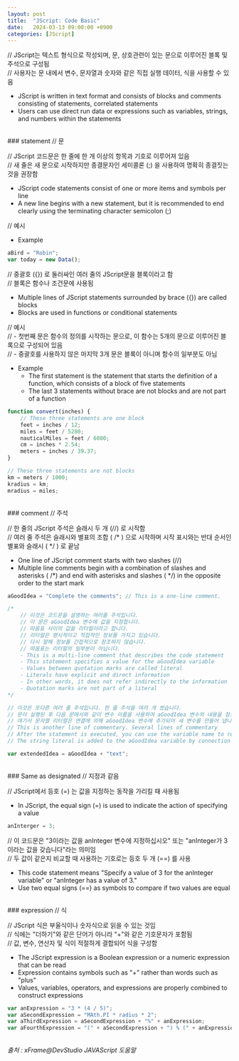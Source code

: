 ```yaml
---
layout: post
title:  "JScript: Code Basic"
date:   2024-03-13 09:00:00 +0900
categories: [JScript]
---
```


// JScript는 텍스트 형식으로 작성되며, 문, 상호관련이 있는 문으로 이루어진 블록 및 주석으로 구성됨   
// 사용자는 문 내에서 변수, 문자열과 숫자와 같은 직접 실행 데이터, 식을 사용할 수 있음   
- JScript is written in text format and consists of blocks and comments consisting of statements, correlated statements   
- Users can use direct run data or expressions such as variables, strings, and numbers within the statements   
   
<br />
### statement   
// 문   
   
// JScript 코드문은 한 줄에 한 개 이상의 항목과 기호로 이루어져 있음   
// 새 줄은 새 문으로 시작하지만 종결문자인 세미콜론 (;) 을 사용하여 명확히 종결짓는 것을 권장함   
- JScript code statements consist of one or more items and symbols per line   
- A new line begins with a new statement, but it is recommended to end clearly using the terminating character semicolon (;)   
   
// 예시   
- Example   
   
```javascript
aBird = "Robin";
var today = new Data();
```
   
// 중괄호 ({}) 로 둘러싸인 여러 줄의 JScript문을 블록이라고 함   
// 블록은 함수나 조건문에 사용됨   
- Multiple lines of JScript statements surrounded by brace ({}) are called blocks   
- Blocks are used in functions or conditional statements   
   
// 예시   
// - 첫번째 문은 함수의 정의를 시작하는 문으로, 이 함수는 5개의 문으로 이루어진 블록으로 구성되어 있음   
// - 중괄호를 사용하지 않은 마지막 3개 문은 블록이 아니며 함수의 일부분도 아님   
- Example   
  - The first statement is the statement that starts the definition of a function, which consists of a block of five statements   
  - The last 3 statements without brace are not blocks and are not part of a function   
   
```javascript
function convert(inches) {
    // These three statements are one block
    feet = inches / 12;
    miles = feet / 5280;
    nauticalMiles = feet / 6080;
    cm = inches * 2.54;
    meters = inches / 39.37;
}

// These three statements are not blocks
km = meters / 1000;
kradius = km;
mradius = miles;
```
   
<br />
### comment   
// 주석   
   
// 한 줄의 JScript 주석은 슬래시 두 개 (//) 로 시작함   
// 여러 줄 주석은 슬래시와 별표의 조합 ( /* ) 으로 시작하며 시작 표시와는 반대 순서인 별표와 슬래시 ( */ ) 로 끝남   
- One line of JScript comment starts with two slashes (//)   
- Multiple line comments begin with a combination of slashes and asterisks ( /*) and end with asterisks and slashes ( */) in the opposite order to the start mark   
   
```javascript
aGoodIdea = "Complete the comments"; // This is a one-line comment.

/*
    // 이것은 코드문을 설명하는 여러줄 주석입니다.
    // 이 문은 aGoodIdea 변수에 값을 지정합니다.
    // 따옴표 사이의 값을 리터럴이라고 합니다.
    // 리터럴은 명시적이고 직접적인 정보를 가지고 있습니다.
    // 다시 말해 정보를 간접적으로 참조하지 않습니다.
    // 따옴표는 리터럴의 일부분이 아닙니다.
    - This is a multi-line comment that describes the code statement
    - This statement specifies a value for the aGoodIdea variable
    - Values between quotation marks are called literal
    - Literals have explicit and direct information
    - In other words, it does not refer indirectly to the information
    - Quotation marks are not part of a literal
*/

// 이것은 또다른 여러 줄 주석입니다. 한 줄 주석을 여러 개 썼습니다.
// 문이 실행된 후 다음 문에서와 같이 변수 이름을 사용하여 aGoodIdea 변수의 내용을 참조할 수 있습니다.
// 여기서 문자열 리터럴은 연결에 의해 aGoodIdea 변수에 추가되어 새 변수를 만들어 냅니다.
// This is another line of commentary. Several lines of commentary
// After the statement is executed, you can use the variable name to refer to the contents of the aGoodIdea variable, as shown in the following statement
// The string literal is added to the aGoodIdea variable by connection to create a new variable

var extendedIdea = aGoodIdea + "text";
```
   
<br />
### Same as designated   
// 지정과 같음   
   
// JScript에서 등호 (=) 는 값을 지정하는 동작을 가리킬 때 사용됨   
- In JScript, the equal sign (=) is used to indicate the action of specifying a value   
   
```javascript
anInterger = 3;
```
   
// 이 코드문은 "3이라는 값을 anInteger 변수에 지정하십시오" 또는 "anInteger가 3이라는 값을 갖습니다"라는 의미임   
// 두 값이 같은지 비교할 때 사용하는 기호로는 등호 두 개 (==) 를 사용   
- This code statement means "Specify a value of 3 for the anInteger variable" or "anInteger has a value of 3."   
- Use two equal signs (==) as symbols to compare if two values are equal   
   
<br />
### expression   
// 식   
   
// JScript 식은 부울식이나 숫자식으로 읽을 수 있는 것임   
// 식에는 "더하기"와 같은 단어가 아니라 "+"와 같은 기호문자가 포함됨   
// 값, 변수, 연산자 및 식이 적절하게 결합되어 식을 구성함   
- The JScript expression is a Boolean expression or a numeric expression that can be read   
- Expression contains symbols such as "+" rather than words such as "plus"   
- Values, variables, operators, and expressions are properly combined to construct expressions   
   
```javascript
var anExpression = "3 * (4 / 5)";
var aSecondExpression = "MAth.PI * radius * 2";
var aThirdExpression = aSecondExpression + "%" + anExpression;
var aFourthExpression = "(" + aSecondExpression + ") % (" + anExpression + ")";
```
   
<br />
<cite>출처 : xFrame@DevStudio JAVAScript 도움말</cite>
